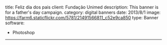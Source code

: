 title: Feliz dia dos pais
client: Fundação Unimed
description: This banner is for a father's day campaign.
category: digital banners
date: 2013/8/1
image: https://farm6.staticflickr.com/5781/21491566811_c52e9ca850
type: Banner
software:
- Photoshop
---
